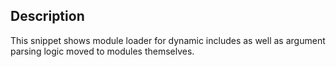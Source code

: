Description
-----------

This snippet shows module loader for dynamic includes as well as argument parsing logic moved to modules themselves.
